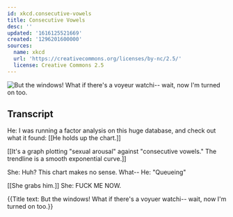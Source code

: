 ```yaml
---
id: xkcd.consecutive-vowels
title: Consecutive Vowels
desc: ''
updated: '1616125521669'
created: '1296201600000'
sources:
  name: xkcd
  url: 'https://creativecommons.org/licenses/by-nc/2.5/'
  license: Creative Commons 2.5
---
```

![But the windows! What if there's a voyeur watchi-- wait, now I'm turned on too.](https://imgs.xkcd.com/comics/consecutive_vowels.png)

## Transcript
He: I was running a factor analysis on this huge database, and check out what it found:
[[He holds up the chart.]]

[[It's a graph plotting "sexual arousal" against "consecutive vowels." The trendline is a smooth exponential curve.]]

She: Huh? This chart makes no sense. What--
He: "Queueing"

[[She grabs him.]]
She: FUCK ME NOW.

{{Title text: But the windows! What if there's a voyuer watchi-- wait, now I'm turned on too.}}
